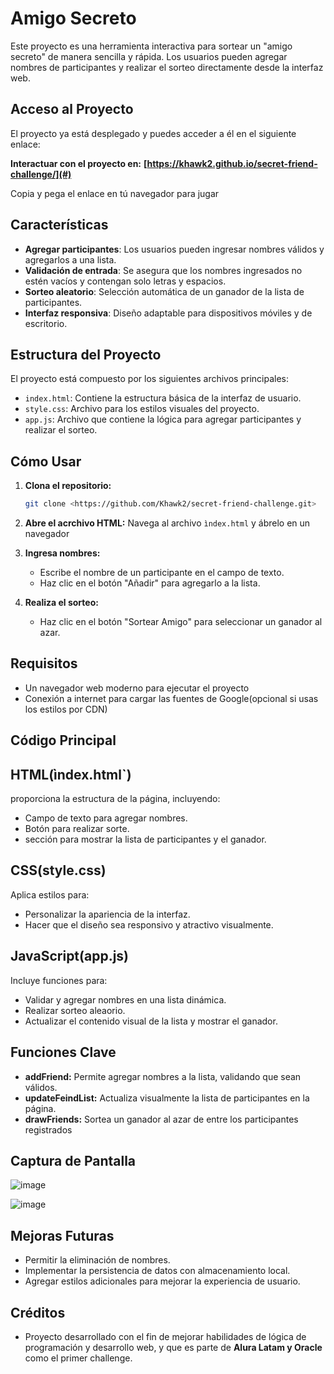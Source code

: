 # Amigo Secreto

Este proyecto es una herramienta interactiva para sortear un "amigo secreto" de manera sencilla y rápida. Los usuarios pueden agregar nombres de participantes y realizar el sorteo directamente desde la interfaz web.

## Acceso al Proyecto

El proyecto ya está desplegado y puedes acceder a él en el siguiente enlace:

**Interactuar con el proyecto en:** **[https://khawk2.github.io/secret-friend-challenge/](#)**

Copia y pega el enlace en tú navegador para jugar

## Características

- **Agregar participantes**: Los usuarios pueden ingresar nombres válidos y agregarlos a una lista.
- **Validación de entrada**: Se asegura que los nombres ingresados no estén vacíos y contengan solo letras y espacios.
- **Sorteo aleatorio**: Selección automática de un ganador de la lista de participantes.
- **Interfaz responsiva**: Diseño adaptable para dispositivos móviles y de escritorio.

## Estructura del Proyecto

El proyecto está compuesto por los siguientes archivos principales:

- `index.html`: Contiene la estructura básica de la interfaz de usuario.
- `style.css`: Archivo para los estilos visuales del proyecto.
- `app.js`: Archivo que contiene la lógica para agregar participantes y realizar el sorteo.

## Cómo Usar

1. **Clona el repositorio:**

   ```bash
   git clone <https://github.com/Khawk2/secret-friend-challenge.git>

2. **Abre el acrchivo HTML:** Navega al archivo `ìndex.html` y ábrelo en un navegador
3. **Ingresa nombres:**
   - Escribe el nombre de un participante en el campo de texto.
   - Haz clic en el botón "Añadir" para agregarlo a la lista.
4. **Realiza el sorteo:**
   - Haz clic en el botón "Sortear Amigo" para seleccionar un ganador al azar.

## Requisitos
- Un navegador web moderno para ejecutar el proyecto
- Conexión a internet para cargar las fuentes de Google(opcional si usas los estilos por CDN)

## Código Principal
## HTML(ìndex.html`)
proporciona la estructura de la página, incluyendo:
- Campo de texto para agregar nombres.
- Botón para realizar sorte.
- sección para mostrar la lista de participantes y el ganador.

## CSS(style.css)
Aplica estilos para:
- Personalizar la apariencia de la interfaz.
- Hacer que el diseño sea responsivo y atractivo visualmente.

## JavaScript(app.js)
Incluye funciones para:
- Validar y agregar nombres en una lista dinámica.
- Realizar sorteo aleaorio.
- Actualizar el contenido visual de la lista y mostrar el ganador.

## Funciones Clave
- **addFriend:** Permite agregar nombres a la lista, validando que sean válidos.
- **updateFeindList:** Actualiza visualmente la lista de participantes en la página.
- **drawFriends:** Sortea un ganador al azar de entre los participantes registrados

## Captura de Pantalla
![image](https://github.com/user-attachments/assets/82a0472b-f548-47b3-9cba-6419a18bafd1)

![image](https://github.com/user-attachments/assets/cdff170e-d09d-48a2-8066-a0b14df02425)


## Mejoras Futuras
- Permitir la eliminación de nombres.
- Implementar la persistencia de datos con almacenamiento local.
- Agregar estilos adicionales para mejorar la experiencia de usuario.

## Créditos
- Proyecto desarrollado con el fin de mejorar habilidades de lógica de programación y desarrollo web, y que  es parte de **Alura Latam y Oracle** como el primer challenge.

